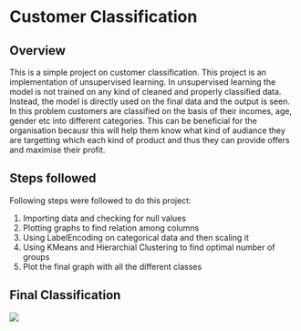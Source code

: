 
# Customer Classification 

## Overview
This is a simple project on customer classification. This project is an implementation of unsupervised learning. In unsupervised learning the model is not trained on any kind of cleaned and properly classified data. Instead, the model is directly used on the final data and the output is seen. In this problem customers are classified on the basis of their incomes, age, gender etc into different categories. This can be beneficial for the organisation becausr this will help them know what kind of audiance they are targetting which each kind of product and thus they can provide offers and maximise their profit.

## Steps followed
Following steps were followed to do this project:
1. Importing data and checking for null values
2. Plotting graphs to find relation among columns
3. Using LabelEncoding on categorical data and then scaling it 
4. Using KMeans and Hierarchial Clustering to find optimal number of groups
5. Plot the final graph with all the different classes


## Final Classification

![](https://imgur.com/a/nRAtw00.png)

